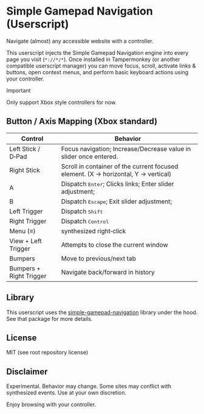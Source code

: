# Simple Gamepad Navigation (Userscript)

Navigate (almost) any accessible website with a controller.

This userscript injects the Simple Gamepad Navigation engine into every page you visit (`*://*/*`). Once installed in Tampermonkey (or another compatible userscript manager) you can move focus, scroll, activate links & buttons, open context menus, and perform basic keyboard actions using your controller.

> [!IMPORTANT]  
> Only support Xbox style controllers for now.

## Button / Axis Mapping (Xbox standard)

| Control                 | Behavior                                                                           |
| ----------------------- | ---------------------------------------------------------------------------------- |
| Left Stick / D‑Pad      | Focus navigation; Increase/Decrease value in slider once entered.                  |
| Right Stick             | Scroll in container of the current focused element. (X → horizontal, Y → vertical) |
| A                       | Dispatch <kbd>Enter</kbd>; Clicks links; Enter slider adjustment;                  |
| B                       | Dispatch <kbd>Escape</kbd>; Exit slider adjustment;                                |
| Left Trigger            | Dispatch <kbd>Shift</kbd>                                                          |
| Right Trigger           | Dispatch <kbd>Control</kbd>                                                        |
| Menu (≡)                | synthesized right‑click                                                            |
| View + Left Trigger     | Attempts to close the current window                                               |
| Bumpers                 | Move to previous/next tab                                                          |
| Bumpers + Right Trigger | Navigate back/forward in history                                                   |

## Library

This userscript uses the [simple-gamepad-navigation](../simple-gamepad-navigation/README.md) library under the hood. See that package for more details.

## License

MIT (see root repository license)

## Disclaimer

Experimental. Behavior may change. Some sites may conflict with synthesized events. Use at your own discretion.

Enjoy browsing with your controller.
